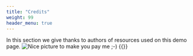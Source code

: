 ```yaml
---
title: "Credits"
weight: 99
header_menu: true
---
```

In this section we give thanks to authors of resources used on this demo page.
![Nice picture to make you pay me ;-)](images/chef-hat.png)
{{<extlink text="Chef-hat icons created by Cuputo - Flaticon" href="https://www.flaticon.com/free-icons/chef-hat">}}
